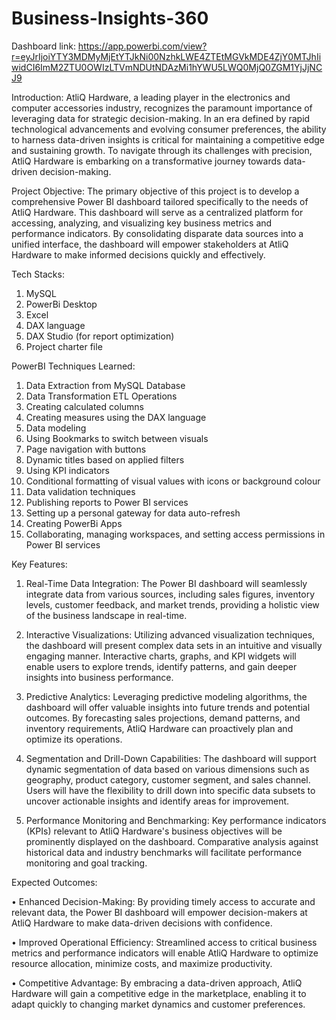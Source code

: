 # Business-Insights-360

Dashboard link: https://app.powerbi.com/view?r=eyJrIjoiYTY3MDMyMjEtYTJkNi00NzhkLWE4ZTEtMGVkMDE4ZjY0MTJhIiwidCI6ImM2ZTU0OWIzLTVmNDUtNDAzMi1hYWU5LWQ0MjQ0ZGM1YjJjNCJ9

Introduction: AtliQ Hardware, a leading player in the electronics and computer accessories industry, recognizes the paramount importance of leveraging data for strategic decision-making. In an era defined by rapid technological advancements and evolving consumer preferences, the ability to harness data-driven insights is critical for maintaining a competitive edge and sustaining growth. To navigate through its challenges with precision, AtliQ Hardware is embarking on a transformative journey towards data-driven decision-making.

Project Objective: The primary objective of this project is to develop a comprehensive Power BI dashboard tailored specifically to the needs of AtliQ Hardware. This dashboard will serve as a centralized platform for accessing, analyzing, and visualizing key business metrics and performance indicators. By consolidating disparate data sources into a unified interface, the dashboard will empower stakeholders at AtliQ Hardware to make informed decisions quickly and effectively.

Tech Stacks:
1.	MySQL
2.	PowerBi Desktop
3.	Excel
4.	DAX language
5.	DAX Studio (for report optimization)
6.	Project charter file

PowerBI Techniques Learned:
1.	Data Extraction from MySQL Database
2.	Data Transformation ETL Operations
3.	Creating calculated columns
4.	Creating measures using the DAX language
5.	Data modeling
6.	Using Bookmarks to switch between visuals
7.	Page navigation with buttons
8.	Dynamic titles based on applied filters
9.	Using KPI indicators
10.	Conditional formatting of visual values with icons or background colour
11.	Data validation techniques
12.	Publishing reports to Power BI services
13.	Setting up a personal gateway for data auto-refresh
14.	Creating PowerBi Apps
15.	Collaborating, managing workspaces, and setting access permissions in Power BI services

Key Features:
1.	Real-Time Data Integration: The Power BI dashboard will seamlessly integrate data from various sources, including sales figures, inventory levels, customer feedback, and market trends, providing a holistic view of the business landscape in real-time.

2.	Interactive Visualizations: Utilizing advanced visualization techniques, the dashboard will present complex data sets in an intuitive and visually engaging manner. Interactive charts, graphs, and KPI widgets will enable users to explore trends, identify patterns, and gain deeper insights into business performance.

3.	Predictive Analytics: Leveraging predictive modeling algorithms, the dashboard will offer valuable insights into future trends and potential outcomes. By forecasting sales projections, demand patterns, and inventory requirements, AtliQ Hardware can proactively plan and optimize its operations.

4.	Segmentation and Drill-Down Capabilities: The dashboard will support dynamic segmentation of data based on various dimensions such as geography, product category, customer segment, and sales channel. Users will have the flexibility to drill down into specific data subsets to uncover actionable insights and identify areas for improvement.

5.	Performance Monitoring and Benchmarking: Key performance indicators (KPIs) relevant to AtliQ Hardware's business objectives will be prominently displayed on the dashboard. Comparative analysis against historical data and industry benchmarks will facilitate performance monitoring and goal tracking.

Expected Outcomes:

•	Enhanced Decision-Making: By providing timely access to accurate and relevant data, the Power BI dashboard will empower decision-makers at AtliQ Hardware to make data-driven decisions with confidence.

•	Improved Operational Efficiency: Streamlined access to critical business metrics and performance indicators will enable AtliQ Hardware to optimize resource allocation, minimize costs, and maximize productivity.

•	Competitive Advantage: By embracing a data-driven approach, AtliQ Hardware will gain a competitive edge in the marketplace, enabling it to adapt quickly to changing market dynamics and customer preferences.
